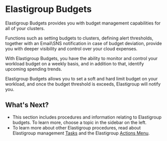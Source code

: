 # Elastigroup Budgets

Elastigroup Budgets provides you with budget management capabilities for all of your clusters.

Functions such as setting budgets to clusters, defining alert thresholds, together with an Email\SNS notification in case of budget deviation, provide you with deeper visibility and control over your cloud expenses.

With Elastigroup Budgets, you have the ability to monitor and control your workload budget on a weekly basis, and in addition to that, identify upcoming spending trends.

Elastigroup Budgets allows you to set a soft and hard limit budget on your workload, and once the budget threshold is exceeds, Elastigroup will notify you.

## What's Next?
* This section includes procedures and information relating to Elastigroup budgets. To learn more, choose a topic in the sidebar on the left.
* To learn more about other Elastigroup procedures, read about Elastigroup management [Tasks](elastigroup/tutorials/elastigroup-tasks/) and the Elastigroup [Actions Menu](elastigroup/tutorials/elastigroup-actions-menu/).
